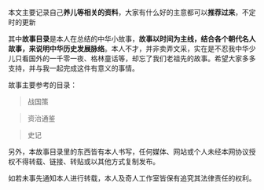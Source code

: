 本文主要记录自己**养儿等相关的资料**，大家有什么好的主意都可以**推荐过来**，不定时的更新

其中**故事目录**是本人在总结的中华小故事，**故事以时间为主线，结合各个朝代名人故事，来说明中华历史发展脉络**。本人不才，并非卖弄文采，实在是不忍我中华少儿只看国外的一千零一夜、格林童话等，却忘了我们老祖先的故事。希望大家多多支持，并与我一起完成这件有意义的事情。

故事主要参考的目录：

> 战国策

> 资治通鉴

> 史记 


另外，本故事目录里的东西皆有本人书写，任何媒体、网站或个人未经本网协议授权不得转载、链接、转贴或以其他方式复制发布。

如若未事先通知本人进行转载，本人及奇人工作室皆保有追究其法律责任的权利。